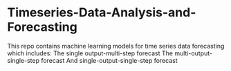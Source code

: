 # Timeseries-Data-Analysis-and-Forecasting
This repo contains machine learning models for time series data forecasting which includes:
The single output-multi-step forecast
The multi-output-single-step forecast
And single-output-single-step forecast

